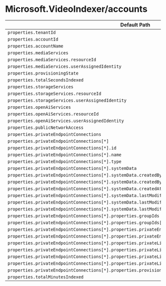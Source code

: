 # Microsoft.VideoIndexer/accounts

| Default Path | Alias |
|---|---|
| `properties.tenantId` | `Microsoft.VideoIndexer/accounts/tenantId` |
| `properties.accountId` | `Microsoft.VideoIndexer/accounts/accountId` |
| `properties.accountName` | `Microsoft.VideoIndexer/accounts/accountName` |
| `properties.mediaServices` | `Microsoft.VideoIndexer/accounts/mediaServices` |
| `properties.mediaServices.resourceId` | `Microsoft.VideoIndexer/accounts/mediaServices.resourceId` |
| `properties.mediaServices.userAssignedIdentity` | `Microsoft.VideoIndexer/accounts/mediaServices.userAssignedIdentity` |
| `properties.provisioningState` | `Microsoft.VideoIndexer/accounts/provisioningState` |
| `properties.totalSecondsIndexed` | `Microsoft.VideoIndexer/accounts/totalSecondsIndexed` |
| `properties.storageServices` | `Microsoft.VideoIndexer/accounts/storageServices` |
| `properties.storageServices.resourceId` | `Microsoft.VideoIndexer/accounts/storageServices.resourceId` |
| `properties.storageServices.userAssignedIdentity` | `Microsoft.VideoIndexer/accounts/storageServices.userAssignedIdentity` |
| `properties.openAiServices` | `Microsoft.VideoIndexer/accounts/openAiServices` |
| `properties.openAiServices.resourceId` | `Microsoft.VideoIndexer/accounts/openAiServices.resourceId` |
| `properties.openAiServices.userAssignedIdentity` | `Microsoft.VideoIndexer/accounts/openAiServices.userAssignedIdentity` |
| `properties.publicNetworkAccess` | `Microsoft.VideoIndexer/accounts/publicNetworkAccess` |
| `properties.privateEndpointConnections` | `Microsoft.VideoIndexer/accounts/privateEndpointConnections` |
| `properties.privateEndpointConnections[*]` | `Microsoft.VideoIndexer/accounts/privateEndpointConnections[*]` |
| `properties.privateEndpointConnections[*].id` | `Microsoft.VideoIndexer/accounts/privateEndpointConnections[*].id` |
| `properties.privateEndpointConnections[*].name` | `Microsoft.VideoIndexer/accounts/privateEndpointConnections[*].name` |
| `properties.privateEndpointConnections[*].type` | `Microsoft.VideoIndexer/accounts/privateEndpointConnections[*].type` |
| `properties.privateEndpointConnections[*].systemData` | `Microsoft.VideoIndexer/accounts/privateEndpointConnections[*].systemData` |
| `properties.privateEndpointConnections[*].systemData.createdBy` | `Microsoft.VideoIndexer/accounts/privateEndpointConnections[*].systemData.createdBy` |
| `properties.privateEndpointConnections[*].systemData.createdByType` | `Microsoft.VideoIndexer/accounts/privateEndpointConnections[*].systemData.createdByType` |
| `properties.privateEndpointConnections[*].systemData.createdAt` | `Microsoft.VideoIndexer/accounts/privateEndpointConnections[*].systemData.createdAt` |
| `properties.privateEndpointConnections[*].systemData.lastModifiedBy` | `Microsoft.VideoIndexer/accounts/privateEndpointConnections[*].systemData.lastModifiedBy` |
| `properties.privateEndpointConnections[*].systemData.lastModifiedByType` | `Microsoft.VideoIndexer/accounts/privateEndpointConnections[*].systemData.lastModifiedByType` |
| `properties.privateEndpointConnections[*].systemData.lastModifiedAt` | `Microsoft.VideoIndexer/accounts/privateEndpointConnections[*].systemData.lastModifiedAt` |
| `properties.privateEndpointConnections[*].properties.groupIds` | `Microsoft.VideoIndexer/accounts/privateEndpointConnections[*].groupIds` |
| `properties.privateEndpointConnections[*].properties.groupIds[*]` | `Microsoft.VideoIndexer/accounts/privateEndpointConnections[*].groupIds[*]` |
| `properties.privateEndpointConnections[*].properties.privateEndpoint` | `Microsoft.VideoIndexer/accounts/privateEndpointConnections[*].privateEndpoint` |
| `properties.privateEndpointConnections[*].properties.privateEndpoint.id` | `Microsoft.VideoIndexer/accounts/privateEndpointConnections[*].privateEndpoint.id` |
| `properties.privateEndpointConnections[*].properties.privateLinkServiceConnectionState` | `Microsoft.VideoIndexer/accounts/privateEndpointConnections[*].privateLinkServiceConnectionState` |
| `properties.privateEndpointConnections[*].properties.privateLinkServiceConnectionState.status` | `Microsoft.VideoIndexer/accounts/privateEndpointConnections[*].privateLinkServiceConnectionState.status` |
| `properties.privateEndpointConnections[*].properties.privateLinkServiceConnectionState.description` | `Microsoft.VideoIndexer/accounts/privateEndpointConnections[*].privateLinkServiceConnectionState.description` |
| `properties.privateEndpointConnections[*].properties.privateLinkServiceConnectionState.actionsRequired` | `Microsoft.VideoIndexer/accounts/privateEndpointConnections[*].privateLinkServiceConnectionState.actionsRequired` |
| `properties.privateEndpointConnections[*].properties.provisioningState` | `Microsoft.VideoIndexer/accounts/privateEndpointConnections[*].provisioningState` |
| `properties.totalMinutesIndexed` | `Microsoft.VideoIndexer/accounts/totalMinutesIndexed` |

